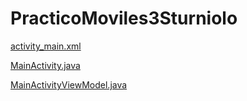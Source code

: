 # PracticoMoviles3Sturniolo

[activity_main.xml](app/src/main/res/layout/activity_main.xml)

[MainActivity.java](app/src/main/java/com/sturni/practicomoviles3sturniolo/MainActivity.java)

[MainActivityViewModel.java](app/src/main/java/com/sturni/practicomoviles3sturniolo/MainActivityViewModel.java)
